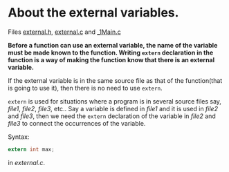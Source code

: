 # About the external variables.

Files [external.h](https://github.com/C0DER11101/CPrograms/blob/CProgramming/external.h), [external.c](https://github.com/C0DER11101/CPrograms/blob/CProgramming/external.c) and [_1Main.c](https://github.com/C0DER11101/CPrograms/blob/CProgramming/_1Main.c)

**Before a function can use an external variable, the name of the variable must be made known to the function. Writing `extern` declaration in the function is a way of making the function know that there is an external variable.**

If the external variable is in the same source file as that of the function(that is going to use it), then there is no need to use `extern`.

`extern` is used for situations where a program is in several source files say, _file1_, _file2_, _file3_, etc.. Say a variable is defined in _file1_ and it is used in _file2_ and _file3_, then we need the `extern` declaration of the variable in _file2_ and _file3_ to connect the occurrences of the variable.

Syntax:

```c
extern int max;
```

in _external.c_.
